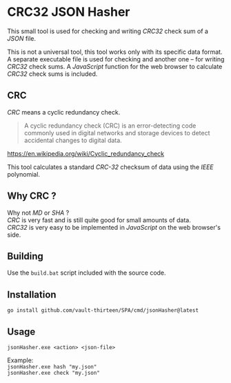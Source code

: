 # CRC32 JSON Hasher

This small tool is used for checking and writing _CRC32_ check sum of a _JSON_ 
file.

This is not a universal tool, this tool works only with its specific data 
format. A separate executable file is used for checking and another one – for 
writing _CRC32_ check sums. A _JavaScript_ function for the web browser to 
calculate _CRC32_ check sums is included.

## CRC

_CRC_ means a cyclic redundancy check.

> A cyclic redundancy check (CRC) is an error-detecting code commonly used in 
digital networks and storage devices to detect accidental changes to digital 
data.

https://en.wikipedia.org/wiki/Cyclic_redundancy_check

This tool calculates a standard _CRC-32_ checksum of data using the _IEEE_ 
polynomial.

## Why CRC ? 

Why not _MD_ or _SHA_ ?  
_CRC_ is very fast and is still quite good for small amounts of data.  
_CRC32_ is very easy to be implemented in _JavaScript_ on the web browser's side.

## Building

Use the `build.bat` script included with the source code.

## Installation

`go install github.com/vault-thirteen/SPA/cmd/jsonHasher@latest`   

## Usage

`jsonHasher.exe <action> <json-file>`

Example:  
`jsonHasher.exe hash "my.json"`  
`jsonHasher.exe check "my.json"`  
